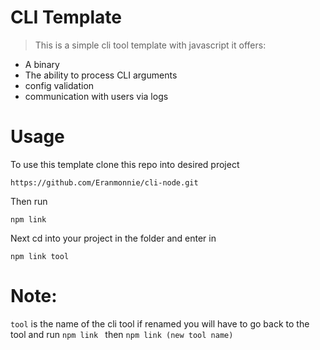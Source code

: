 # CLI Template 
> This is a simple cli tool template with javascript 
it offers:
- A binary
- The ability to process CLI arguments
- config validation
- communication with users via logs

# Usage

To use this template clone this repo into desired project
```
https://github.com/Eranmonnie/cli-node.git
```
Then run 
```
npm link 
```

Next cd into your project in the folder and enter in 
```
npm link tool
```
# Note:
``tool`` is the name  of the cli tool if renamed you will have to go back to the tool and run ``npm link `` then ``npm link (new tool name)`` 
